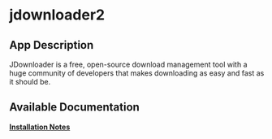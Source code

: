 # jdownloader2

## App Description

JDownloader is a free, open-source download management tool with a huge community of developers that makes downloading as easy and fast as it should be.

## Available Documentation

[**Installation Notes**](charts/stable/jdownloader2/installation_notes)

